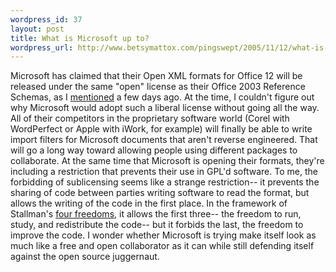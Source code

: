 ```yaml
--- 
wordpress_id: 37
layout: post
title: What is Microsoft up to?
wordpress_url: http://www.betsymattox.com/pingswept/2005/11/12/what-is-microsoft-up-to/
---
```

Microsoft has claimed that their Open XML formats for Office 12 will be released under the same "open" license as their Office 2003 Reference Schemas, as I <a href="http://pingswept.org/2005/11/07/comparison-of-microsoft%E2%80%99s-office-2003-xml-reference-schemas-to-oasis%E2%80%99-opendocument/">mentioned</a> a few days ago. At the time, I couldn't figure out why Microsoft would adopt such a liberal license without going all the way. All of their competitors in the proprietary software world (Corel with WordPerfect or Apple with iWork, for example) will finally be able to write import filters for Microsoft documents that aren't reverse engineered. That will go a long way toward allowing people using different packages to collaborate.
At the same time that Microsoft is opening their formats, they're including a restriction that prevents their use in GPL'd software. To me, the forbidding of sublicensing seems like a strange restriction-- it prevents the sharing of code between parties writing software to read the format, but allows the writing of the code in the first place. In the framework of Stallman's <a href="http://www.gnu.org/philosophy/free-sw.html">four freedoms</a>, it allows the first three-- the freedom to run, study, and redistribute the code-- but it forbids the last, the freedom to improve the code. I wonder whether Microsoft is trying make itself look as much like a free and open collaborator as it can while still defending itself against the open source juggernaut.
